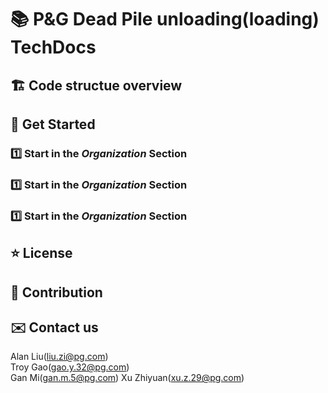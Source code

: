 # 📚 P&G Dead Pile unloading(loading) TechDocs 

## 🏗️ Code structue overview

## 📘 Get Started  
### 1️⃣ **Start in the _Organization_ Section**  
### 1️⃣ **Start in the _Organization_ Section**  
### 1️⃣ **Start in the _Organization_ Section**  
 

## ⭐ License

## 🤝 Contribution  

## ✉️ Contact us  
Alan Liu(liu.zi@pg.com)  
Troy Gao(gao.y.32@pg.com)  
Gan Mi(gan.m.5@pg.com)
Xu Zhiyuan(xu.z.29@pg.com)
